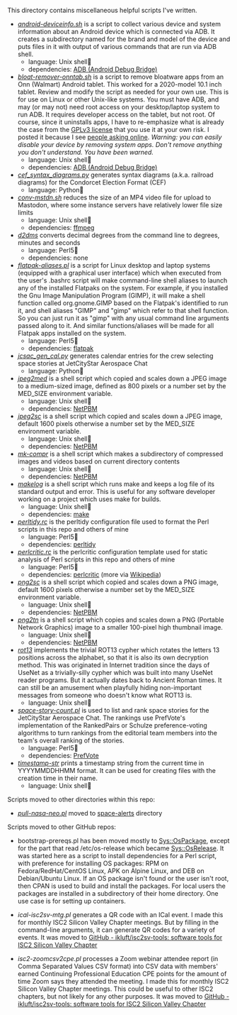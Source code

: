 This directory contains miscellaneous helpful scripts I've written.

- *[android-deviceinfo.sh](android-deviceinfo.sh)* is a script to collect various device and system information about an Android device which is connected via ADB. It creates a subdirectory named for the brand and model of the device and puts files in it with output of various commands that are run via ADB shell.
  - language: Unix shell🐚
  - dependencies:  [ADB (Android Debug Bridge)](https://developer.android.com/studio/command-line/adb)
- *[bloat-remover-onntab.sh](bloat-remover-onntab.sh)* is a script to remove bloatware apps from an Onn (Walmart) Android tablet. This worked for a 2020-model 10.1 inch tablet. Review and modify the script as needed for your own use. This is for use on Linux or other Unix-like systems. You must have ADB, and may (or may not) need root access on your desktop/laptop system to run ADB. It requires developer access on the tablet, but not root. Of course, since it uninstalls apps, I have to re-emphasize what is already the case from the [GPLv3 license](https://www.gnu.org/licenses/gpl-3.0.txt) that you use it at your own risk. I posted it because I see [people asking online](https://forum.xda-developers.com/t/latest-10-1-inch-onn-tablet-any-way-to-remove-walmart-button-from-the-navbar-remove-other-walmart-branding.4329241/post-85717903). *Warning: you can easily disable your device by removing system apps. Don't remove anything you don't understand. You have been warned.*
  - language: Unix shell🐚
  - dependencies:  [ADB (Android Debug Bridge)](https://developer.android.com/studio/command-line/adb)
- *[cef_syntax_diagrams.py](cef_syntax_diagrams.py)* generates syntax diagrams (a.k.a. railroad diagrams) for the Condorcet Election Format (CEF)
  - language: Python🐍
- *[conv-mstdn.sh](conv-mstdn.sh)* reduces the size of an MP4 video file for upload to Mastodon, where some instance servers have relatively lower file size limits
  - language: Unix shell🐚
  - dependencies: [ffmpeg](https://ffmpeg.org/)
- *[d2dms](d2dms)* converts decimal degrees from the command line to degrees, minutes and seconds
  - language: Perl5🧅
  - dependencies: none
- *[flatpak-aliases.pl](flatpak-aliases.pl)* is a script for Linux desktop and laptop systems (equipped with a graphical user interface) which when executed from the user's .bashrc script will make command-line shell aliases to launch any of the installed Flatpaks on the system. For example, if you installed the Gnu Image Manipulation Program (GIMP), it will make a shell function called org.gnome.GIMP based on the Flatpak's identified to run it, and shell aliases "GIMP" and "gimp" which refer to that shell function. So you can just run it as "gimp" with any usual command line arguments passed along to it. And similar functions/aliases will be made for all Flatpak apps installed on the system.
  - language: Perl5🧅
  - dependencies: [flatpak](https://flatpak.org/)
- *[jcsac_gen_cal.py](jcsac_gen_cal.py)* generates calendar entries for the crew selecting space stories at JetCityStar Aerospace Chat
  - language: Python🐍
- *[jpeg2med](jpeg2med)* is a shell script which copied and scales down a JPEG image to a medium-sized image, defined as 800 pixels or a number set by the MED_SIZE environment variable.
  - language: Unix shell🐚
  - dependencies: [NetPBM](https://en.wikipedia.org/wiki/Netpbm)
- *[jpeg2sc](jpeg2sc)* is a shell script which copied and scales down a JPEG image, default 1600 pixels otherwise a number set by the MED_SIZE environment variable.
  - language: Unix shell🐚
  - dependencies: [NetPBM](https://en.wikipedia.org/wiki/Netpbm)
- *[mk-compr](mk-compr)* is a shell script which makes a subdirectory of compressed images and videos based on current directory contents
  - language: Unix shell🐚
  - dependencies: [NetPBM](https://en.wikipedia.org/wiki/Netpbm)
- *[makelog](makelog)* is a shell script which runs make and keeps a log file of its standard output and error. This is useful for any software developer working on a project which uses make for builds.
  - language: Unix shell🐚
  - dependencies: [make](https://www.gnu.org/software/make/)
- *[perltidy.rc](perltidy.rc)* is the perltidy configuration file used to format the Perl scripts in this repo and others of mine
  - language: Perl5🧅
  - dependencies: [perltidy](https://metacpan.org/dist/Perl-Tidy/view/bin/perltidy)
- *[perlcritic.rc](perlcritic.rc)* is the perlcritic configuration template used for static analysis of Perl scripts in this repo and others of mine
  - language: Perl5🧅
  - dependencies: [perlcritic](https://metacpan.org/dist/Perl-Critic/view/bin/perlcritic) (more via [Wikipedia](https://en.wikipedia.org/wiki/Perl::Critic))
- *[png2sc](png2sc)* is a shell script which copied and scales down a PNG image, default 1600 pixels otherwise a number set by the MED_SIZE environment variable.
  - language: Unix shell🐚
  - dependencies: [NetPBM](https://en.wikipedia.org/wiki/Netpbm)
- *[png2tn](png2tn)* is a shell script which copies and scales down a PNG (Portable Network Graphics) image to a smaller 100-pixel high thumbnail image.
  - language: Unix shell🐚
  - dependencies: [NetPBM](https://en.wikipedia.org/wiki/Netpbm)
- *[rot13](rot13)* implements the trivial ROT13 cypher which rotates the letters 13 positions across the alphabet, so that it is also its own decryption method. This was originated in Internet tradition since the days of UseNet as a trivially-silly cypher which was built into many UseNet reader programs. But it actually dates back to Ancient Roman times. It can still be an amusement when playfully hiding non-important messages from someone who doesn't know what ROT13 is.
  - language: Unix shell🐚
- *[space-story-count.pl](space-story-count.pl)* is used to list and rank space stories for the JetCityStar Aerospace Chat. The rankings use PrefVote's implementation of the RankedPairs or Schulze preference-voting algorithms to turn rankings from the editorial team members into the team's overall ranking of the stories.
  - language: Perl5🧅
  - dependencies: [PrefVote](https://github.com/ikluft/prefvote)
- *[timestamp-str](timestamp-str)* prints a timestamp string from the current time in YYYYMMDDHHMM format. It can be used for creating files with the creation time in their name.
  - language: Unix shell🐚

Scripts moved to other directories within this repo:

- *[pull-nasa-neo.pl](pull-nasa-neo.pl)* moved to [space-alerts](../space-alerts) directory

Scripts moved to other GitHub repos:

- bootstrap-prereqs.pl has been moved mostly to [Sys::OsPackage](https://github.com/ikluft/Sys-OsPackage),
  except for the part that read /etc/os-release which became [Sys::OsRelease](https://github.com/ikluft/Sys-OsRelease).
  It was started here as a script to install dependencies for a Perl script, with preference for installing
  OS packages: RPM on Fedora/RedHat/CentOS Linux, APK on Alpine Linux, and DEB on Debian/Ubuntu Linux. If an
  OS package isn't found or the user isn't root, then CPAN is used to build and install the packages. For
  local users the packages are installed in a subdirectory of their home directory. One use case is for
  setting up containers.

- *ical-isc2sv-mtg.pl* generates a QR code with an ICal event. I made this for
  monthly ISC2 Silicon Valley Chapter meetings. But by filling in the
  command-line arguments, it can generate QR codes for a variety of events.
  It was moved to [GitHub - ikluft/isc2sv-tools: software tools for ISC2 Silicon Valley Chapter](https://github.com/ikluft/isc2sv-tools)

- *isc2-zoomcsv2cpe.pl* processes a Zoom webinar attendee report (in Comma
  Separated Values CSV format) into CSV data with members' earned Continuing
  Professional Education CPE points for the amount of time Zoom says they
  attended the meeting. I made this for monthly ISC2 Silicon Valley Chapter
  meetings. This could be useful to other ISC2 chapters, but not likely for
  any other purposes.
  It was moved to [GitHub - ikluft/isc2sv-tools: software tools for ISC2 Silicon Valley Chapter](https://github.com/ikluft/isc2sv-tools)
